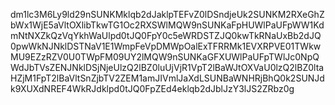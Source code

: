 dm1lc3M6Ly9ld29nSUNKMklqb2dJaklpTEFvZ0lDSndjeUk2SUNKM2RXeGhZbWx1WjE5aVltOXlibTkwTG1Oc2RXSWlMQW9nSUNKaFpHUWlPaUFpWW1KdmNtNXZkQzVqYkhWaUlpd0tJQ0FpY0c5eWRDSTZJQ0kwTkRNaUxBb2dJQ0pwWkNJNklDSTNaV1E1WmpFeVpDMWpOalExTFRRMk1EVXRPVE01TWkwMU9EZzRZV0U0TWpFM09UY2lMQW9nSUNKaGFXUWlPaUFpTWlJc0NpQWdJbTVsZENJNklDSjNjeUlzQ2lBZ0luUjVjR1VpT2lBaWJtOXVaU0lzQ2lBZ0ltaHZjM1FpT2lBaVltSnZjbTV2ZEM1amJIVmlJaXdLSUNBaWNHRjBhQ0k2SUNJdk9XUXdNREF4WkRJdklpd0tJQ0FpZEd4eklqb2dJblJzY3lJS2ZRbz0g

